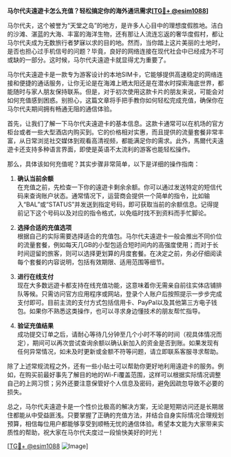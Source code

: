 **马尔代夫遠遊卡怎么充值？轻松搞定你的海外通讯需求[[TG💪+ @esim1088](https://t.me/s/esim1088)]**

马尔代夫，这个被誉为“天堂之岛”的地方，是许多人心目中的理想度假胜地。洁白的沙滩、湛蓝的大海、丰富的海洋生物，还有那让人流连忘返的奢华度假村，都让马尔代夫成为无数旅行者梦寐以求的目的地。然而，当你踏上这片美丽的土地时，是否也担心过手机信号的问题？毕竟，良好的网络连接在现代社会中已经成为不可或缺的一部分。这时候，马尔代夫遠遊卡就显得尤为重要了。

马尔代夫遠遊卡是一款专为游客设计的本地SIM卡，它能够提供高速稳定的网络连接和便捷的通话服务，让你无论是在海滩上晒太阳还是在潜水时探索海底世界，都能随时与家人朋友保持联系。但是，对于初次使用这款卡片的朋友来说，可能会对如何充值感到困惑。别担心，这篇文章将手把手教你如何轻松完成充值，确保你在马尔代夫期间拥有畅通无阻的通信体验。

首先，让我们了解一下马尔代夫遠遊卡的基本信息。这款卡通常可以在机场的官方柜台或者一些大型酒店内购买到。它的价格相对实惠，而且提供的流量套餐非常丰富，从日常浏览社交媒体到观看高清视频，都能满足你的需求。此外，馬爾代夫遠遊卡还支持多种语言界面，即使是英语不太流利的游客也能轻松操作。

那么，具体该如何充值呢？其实步骤非常简单，以下是详细的操作指南：

1. **确认当前余额**  
在充值之前，先检查一下你的遠遊卡剩余余额。你可以通过发送特定的短信代码来查询账户状态。通常情况下，运营商会提供一个简单的指令，比如输入“BAL”或“STATUS”并发送到指定号码，即可获取当前的余额信息。记得提前记下这个号码以及对应的指令格式，以免临时找不到资料而手忙脚论。

2. **选择合适的充值选项**  
根据自己的实际需要选择适合的充值包。马尔代夫遠遊卡一般会推出不同价位的流量套餐，例如每天几GB的小型包适合短时间内的高强度使用；而对于长时间逗留的旅客，则可以选择更划算的月度套餐。在决定之前，务必仔细阅读每个套餐的内容说明，包括有效期限、适用范围等细节。

3. **进行在线支付**  
现在大多数远遊卡都支持在线充值功能，这意味着你无需亲自前往实体店铺排队等候。只需访问官方应用程序或网站，登录个人账户后按照提示一步步完成支付即可。目前主流的支付方式包括信用卡、PayPal以及其他第三方电子钱包。如果你不熟悉这类操作，也可以寻求身边懂技术的朋友帮忙指导。

4. **验证充值结果**  
成功提交订单之后，请耐心等待几分钟至几个小时不等的时间（视具体情况而定），期间可以再次尝试查询余额以确认新加入的资金是否到账。如果发现有任何异常情况，如未及时更新或金额不符等问题，请立即联系客服寻求帮助。

除了上述常规流程之外，还有一些小贴士可以帮助你更好地利用遠遊卡的服务。例如，在购买前最好事先了解目的地的Wi-Fi覆盖范围，这样可以根据实际情况调整自己的上网习惯；另外还要注意保管好个人信息及密码，避免因疏忽导致不必要的损失。

总之，马尔代夫遠遊卡是一个性价比极高的解决方案，无论是短期访问还是长期居住都能从中受益匪浅。只要掌握了正确的充值方法，并结合自身实际情况合理规划预算，相信每位用户都能够享受到顺畅无忧的通信体验。希望本文能为大家带来实质性的帮助，祝大家在马尔代夫度过一段愉快美好的时光！

[[TG💪+ @esim1088](https://t.me/s/esim1088) ![Image](https://i.postimg.cc/4NQfJmqS/Snipaste-2025-05-13-00-14-12.png)]